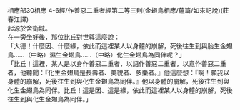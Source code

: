 相應部30相應 4-6經/作善惡二重者經第二等三則(金翅鳥相應/蘊篇/如來記說)(莊春江譯)  
起源於舍衛城。  
在一旁坐好後，那位比丘對世尊這麼說：  
「大德！什麼因、什麼緣，依此而這裡某人以身體的崩解，死後往生到與胎生金翅鳥……（中略）濕生金翅鳥……（中略）化生金翅鳥為同伴呢？」  
「比丘！這裡，某人是以身作善惡二重者，以語作善惡二重者，以意作善惡二重者，他聽聞：『化生金翅鳥是長壽者、美貌者、多樂者。』他這麼想：『啊！願我以身體的崩解，死後往生到與化生金翅鳥為同伴。』他以身體的崩解，死後往生到與化生金翅鳥為同伴。比丘！這是因、這是緣，依此而這裡某人以身體的崩解，死後往生到與化生金翅鳥為同伴。」  
  
  
